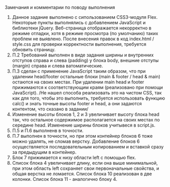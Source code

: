 Замечания и комментарии по поводу выполнения

1. Данное задание выполнено с сипользованием CSS3-модуля Flex. Некоторые пункты выполнялись с добавлением JavaScript и библиотеки jQuery. Веб-страница отображается некорректно в режиме отладки, хотя в режиме просмотра (по умолчанию) таких проблем не выявлено. После внесения правок в код index.html / style.css для проверки корректности выполнения, требуется обновить страницу.
2. П.2 Требований выполнен в виде задания ширины и внутренних отступов справа и слева (padding) у блока body, внешние отступы (margin) справа и слева ватоматические.
3. П.3 сделан с применение JavaScript таким образом, что при удалении head/footer остальные блоки (main & footer / head & main) остаются на своих местах. При удалении main head и footer прижимаются к соответствующим краям (реализовано при помощи JavaScript). /Не нашел способа реализовать это на чистом CSS, так как для того, чтобы это выполнить, требуется использовать функцию calc() и знать точные высоты footer и head, а они задаются контентом, что сказано в задании/
4. Изменение высоты блоков 1, 2 и 3 увеличивает высоту блока head так, что остальное содержимое располагается на своих местах по середине head.
Изменение ширины блоков учитывеся в script.js.
5. П.5 и П.6 выполненв в точности.
6. П.7 выполнен в точности, но при этом контейнер блоков 6 тоже можно удалять, не сломав верстку. Добавление блоков 6 осуществляется последовательным копированием и вставкой сразу за предыдущим в контейнер.
8. Блок 7 прижимается к низу области left с помощью flex.
9. Список блока 4 увеличивает длину, если она выше минимальной, при этом область left сохраняет свои первоначальные свойства, и общая верстка не ломается.
Список блока 10 реализован в две колонки. Список блока 11 - аналогично блоку 4.

